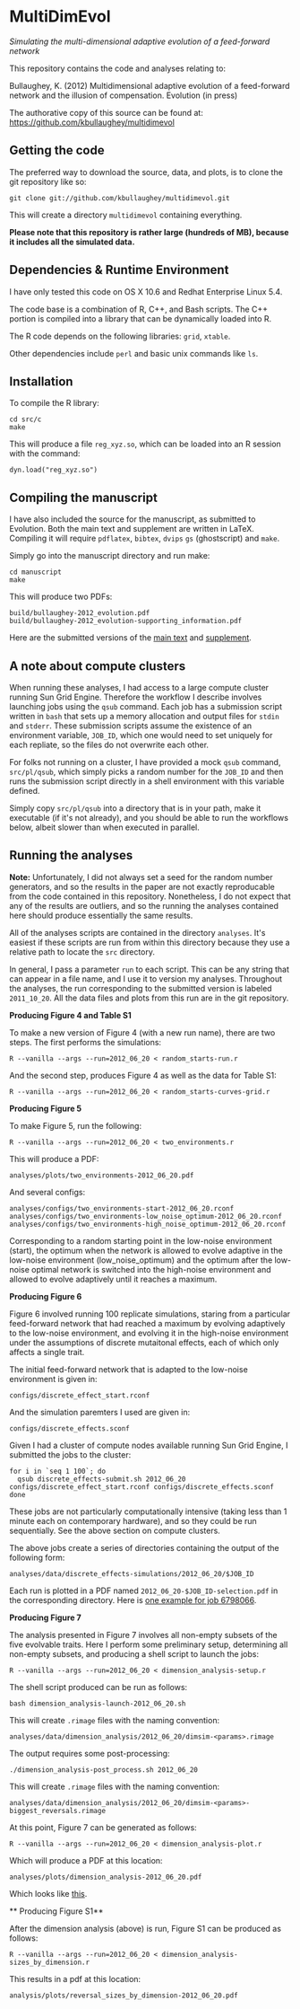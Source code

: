 MultiDimEvol
============

*Simulating the multi-dimensional adaptive evolution of a feed-forward network*

This repository contains the code and analyses relating to:

Bullaughey, K. (2012) Multidimensional adaptive evolution of a feed-forward network and the illusion of compensation. Evolution (in press)

The authorative copy of this source can be found at: https://github.com/kbullaughey/multidimevol

Getting the code
----------------

The preferred way to download the source, data, and plots, is to clone the git repository like so:

    git clone git://github.com/kbullaughey/multidimevol.git

This will create a directory `multidimevol` containing everything. 

**Please note that this repository is rather large (hundreds of MB), because it includes all the simulated data.** 

Dependencies & Runtime Environment
----------------------------------

I have only tested this code on OS X 10.6 and Redhat Enterprise Linux 5.4. 

The code base is a combination of R, C++, and Bash scripts. The C++ portion is compiled into a library that can be dynamically loaded into R. 

The R code depends on the following libraries: `grid`, `xtable`.

Other dependencies include `perl` and basic unix commands like `ls`.

Installation
------------

To compile the R library:

    cd src/c
    make

This will produce a file `reg_xyz.so`, which can be loaded into an R session with the command:

    dyn.load("reg_xyz.so")

Compiling the manuscript
------------------------

I have also included the source for the manuscript, as submitted to Evolution. Both the main text and supplement are written in LaTeX. Compiling it will require `pdflatex`, `bibtex`, `dvips` `gs` (ghostscript) and `make`.  

Simply go into the manuscript directory and run make:

    cd manuscript
    make

This will produce two PDFs:

    build/bullaughey-2012_evolution.pdf
    build/bullaughey-2012_evolution-supporting_information.pdf

Here are the submitted versions of the [main text][mt] and [supplement][sup].

[mt]: https://github.com/kbullaughey/multidimevol/blob/master/manuscript/submitted/bullaughey-2012_evolution.pdf?raw=true
[sup]: https://github.com/kbullaughey/multidimevol/blob/master/manuscript/submitted/bullaughey-2012_evolution-supporting_information.pdf?raw=true

A note about compute clusters
-----------------------------

When running these analyses, I had access to a large compute cluster running Sun Grid Engine. Therefore the workflow I describe involves launching jobs using the `qsub` command. Each job has a submission script written in `bash` that sets up a memory allocation and output files for `stdin` and `stderr`. These submission scripts assume the existence of an environment variable, `JOB_ID`, which one would need to set uniquely for each repliate, so the files do not overwrite each other. 

For folks not running on a cluster, I have provided a mock `qsub` command, `src/pl/qsub`, which simply picks a random number for the `JOB_ID` and then runs the submission script directly in a shell environment with this variable defined. 

Simply copy `src/pl/qsub` into a directory that is in your path, make it executable (if it's not already), and you should be able to run the workflows below, albeit slower than when executed in parallel.

Running the analyses
--------------------

**Note:** Unfortunately, I did not always set a seed for the random number generators, and so the results in the paper are not exactly reproducable from the code contained in this repository. Nonetheless, I do not expect that any of the results are outliers, and so the running the analyses contained here should produce essentially the same results.

All of the analyses scripts are contained in the directory `analyses`. It's easiest if these scripts are run from within this directory because they use a relative path to locate the `src` directory.

In general, I pass a parameter `run` to each script. This can be any string that can appear in a file name, and I use it to version my analyses. Throughout the analyses, the run corresponding to the submitted version is labeled `2011_10_20`. All the data files and plots from this run are in the git repository.

**Producing Figure 4 and Table S1**

To make a new version of Figure 4 (with a new run name), there are two steps. The first performs the simulations:

    R --vanilla --args --run=2012_06_20 < random_starts-run.r 

And the second step, produces Figure 4 as well as the data for Table S1:

    R --vanilla --args --run=2012_06_20 < random_starts-curves-grid.r

**Producing Figure 5**

To make Figure 5, run the following:

    R --vanilla --args --run=2012_06_20 < two_environments.r

This will produce a PDF:

    analyses/plots/two_environments-2012_06_20.pdf

And several configs:

    analyses/configs/two_environments-start-2012_06_20.rconf
    analyses/configs/two_environments-low_noise_optimum-2012_06_20.rconf
    analyses/configs/two_environments-high_noise_optimum-2012_06_20.rconf

Corresponding to a random starting point in the low-noise environment (start), the optimum when the network is allowed to evolve adaptive in the low-noise environment (low_noise_optimum) and the optimum after the low-noise optimal network is switched into the high-noise environment and allowed to evolve adaptively until it reaches a maximum.

**Producing Figure 6**

Figure 6 involved running 100 replicate simulations, staring from a particular feed-forward network that had reached a maximum by evolving adaptively to the low-noise environment, and evolving it in the high-noise environment under the assumptions of discrete mutaitonal effects, each of which only affects a single trait.

The initial feed-forward network that is adapted to the low-noise environment is given in:

    configs/discrete_effect_start.rconf

And the simulation paremters I used are given in:

    configs/discrete_effects.sconf

Given I had a cluster of compute nodes available running Sun Grid Engine, I submitted the jobs to the cluster:

    for i in `seq 1 100`; do 
      qsub discrete_effects-submit.sh 2012_06_20 configs/discrete_effect_start.rconf configs/discrete_effects.sconf
    done

These jobs are not particularly computationally intensive (taking less than 1 minute each on contemporary hardware), and so they could be run sequentially. See the above section on compute clusters. 

The above jobs create a series of directories containing the output of the following form:

    analyses/data/discrete_effects-simulations/2012_06_20/$JOB_ID

Each run is plotted in a PDF named `2012_06_20-$JOB_ID-selection.pdf` in the corresponding directory. Here is [one example for job 6798066][selplot].

[selplot]: https://github.com/kbullaughey/multidimevol/blob/master/analyses/data/discrete_effects-simulations/2012_06_20/6798066/2012_06_20-6798066-selection.pdf?raw=true

**Producing Figure 7**

The analysis presented in Figure 7 involves all non-empty subsets of the five evolvable traits. Here I perform some preliminary setup, determining all non-empty subsets, and producing a shell script to launch the jobs:

    R --vanilla --args --run=2012_06_20 < dimension_analysis-setup.r

The shell script produced can be run as follows:

    bash dimension_analysis-launch-2012_06_20.sh

This will create `.rimage` files with the naming convention:

    analyses/data/dimension_analysis/2012_06_20/dimsim-<params>.rimage

The output requires some post-processing:

    ./dimension_analysis-post_process.sh 2012_06_20

This will create `.rimage` files with the naming convention:

    analyses/data/dimension_analysis/2012_06_20/dimsim-<params>-biggest_reversals.rimage

At this point, Figure 7 can be generated as follows:

    R --vanilla --args --run=2012_06_20 < dimension_analysis-plot.r

Which will produce a PDF at this location:

    analyses/plots/dimension_analysis-2012_06_20.pdf

Which looks like [this][da].

[da]: https://github.com/kbullaughey/multidimevol/blob/master/analyses/plots/dimension_analysis-2012_06_20.pdf

** Producing Figure S1**

After the dimension analysis (above) is run, Figure S1 can be produced as follows:

    R --vanilla --args --run=2012_06_20 < dimension_analysis-sizes_by_dimension.r

This results in a pdf at this location:

    analysis/plots/reversal_sizes_by_dimension-2012_06_20.pdf

